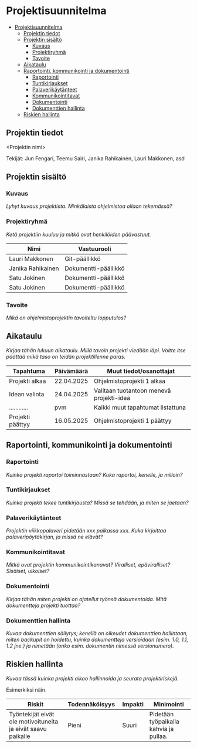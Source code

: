 # Projektisuunnitelma

- [Projektisuunnitelma](#projektisuunnitelma)
  - [Projektin tiedot](#projektin-tiedot)
  - [Projektin sisältö](#projektin-sisältö)
    - [Kuvaus](#kuvaus)
    - [Projektiryhmä](#projektiryhmä)
    - [Tavoite](#tavoite)
  - [Aikataulu](#aikataulu)
  - [Raportointi, kommunikointi ja dokumentointi](#raportointi-kommunikointi-ja-dokumentointi)
    - [Raportointi](#raportointi)
    - [Tuntikirjaukset](#tuntikirjaukset)
    - [Palaverikäytänteet](#palaverikäytänteet)
    - [Kommunikointitavat](#kommunikointitavat)
    - [Dokumentointi](#dokumentointi)
    - [Dokumenttien hallinta](#dokumenttien-hallinta)
  - [Riskien hallinta](#riskien-hallinta)

## Projektin tiedot

\<Projektin nimi>

Tekijät: Jun Fengari, Teemu Sairi, Janika Rahikainen, Lauri Makkonen, asd

## Projektin sisältö

### Kuvaus

_Lyhyt kuvaus projektista. Minkälaista ohjelmistoa ollaan tekemässä?_

### Projektiryhmä

_Ketä projektiin kuuluu ja mitkä ovat henkilöiden päävastuut._

| Nimi              | Vastuurooli          |
| ----------------- | -------------------- |
| Lauri Makkonen    | Git-päällikkö        |
| Janika Rahikainen | Dokumentti-päällikkö |
| Satu Jokinen      | Dokumentti-päällikkö |
| Satu Jokinen      | Dokumentti-päällikkö |

### Tavoite

_Mikä on ohjelmistoprojektin tavoiteltu lopputulos?_

## Aikataulu

_Kirjaa tähän lukuun aikataulu. Millä tavoin projekti viedään läpi. Voitte itse päättää mikä taso on teidän projektillenne paras._

| Tapahtuma        | Päivämäärä | Muut tiedot/osanottajat                  |
| ---------------- | ---------- | ---------------------------------------- |
| Projekti alkaa   | 22.04.2025 | Ohjelmistoprojekti 1 alkaa               |
| Idean valinta    | 24.04.2025 | Valitaan tuotantoon menevä projekti-idea |
| ............     | pvm        | Kaikki muut tapahtumat listattuna        |
| Projekti päättyy | 16.05.2025 | Ohjelmistoprojekti 1 päättyy             |

## Raportointi, kommunikointi ja dokumentointi

### Raportointi

_Kuinka projekti raportoi toiminnastaan? Kuka raportoi, kenelle, ja milloin?_

### Tuntikirjaukset

_Kuinka projekti tekee tuntikirjausta? Missä se tehdään, ja miten se jaetaan?_

### Palaverikäytänteet

_Projektin viikkopalaveri pidetään xxx paikassa xxx. Kuka kirjoittaa palaveripöytäkirjan, ja missä ne elävät?_

### Kommunikointitavat

_Mitkä ovat projektin kommunikointikanavat? Viralliset, epäviralliset? Sisäiset, ulkoiset?_

### Dokumentointi

_Kirjaa tähän miten projekti on ajatellut työnsä dokumentoida. Mitä dokumentteja projekti tuottaa?_

### Dokumenttien hallinta

_Kuvaa dokumenttien säilytys; kenellä on oikeudet dokumenttien hallintaan, miten backupit on hoidettu, kuinka dokumentteja versioidaan (esim. 1.0, 1.1, 1.2 jne.) ja nimetään (onko esim. dokumentin nimessä versionumero)._

## Riskien hallinta

_Kuvaa tässä kuinka projekti aikoo hallinnoida ja seurata projektiriskejä._

Esimerkiksi näin.

| Riskit                                                       | Todennäköisyys |  Impakti | Minimointi                             |
| ------------------------------------------------------------ | -------------- | -------- | -------------------------------------- |
| Työntekijät eivät ole motivoituneita ja eivät saavu paikalle | Pieni          |  Suuri   | Pidetään työpaikalla kahvia ja pullaa. |
